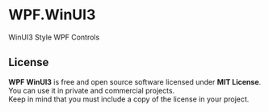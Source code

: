 # WPF.WinUI3
WinUI3 Style WPF Controls


## License

**WPF WinUI3** is free and open source software licensed under **MIT License**. You can use it in private and commercial projects.  
Keep in mind that you must include a copy of the license in your project.
